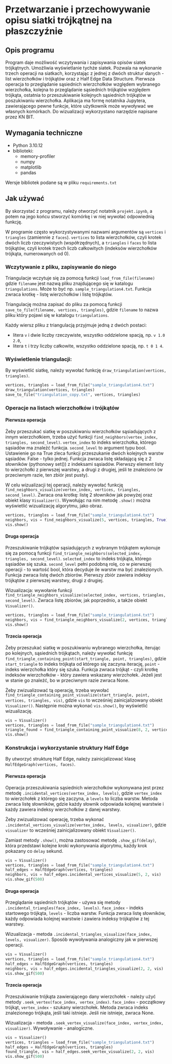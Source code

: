 # Przetwarzanie i przechowywanie opisu siatki trójkątnej na płaszczyźnie

## Opis programu
Program daje możliwość wczytywania i zapisywania opisów siatek trójkątnych.
Umożliwia wyświetlanie tychże siatek.
Pozwala na wykonanie trzech operacji na siatkach, korzystając z jednej z dwóch
struktur danych - list wierzchołków i trójkątów oraz z Half Edge Data Structure.
Pierwsza operacja to przeglądanie sąsiednich wierzchołków względem wybranego wierzchołka,
kolejna to przeglądanie sąsiednich trójkątów względem trójkąta, ostatnia to przeszukiwanie
kolejnych sąsiednich trójkątów w poszukiwaniu wierzchołka.
Aplikacja ma formę notatnika Jupytera, zawierającego pewne funkcje,
które użytkownik może wywoływać we własnych komórkach. Do wizualizacji wykorzystano narzędzie
napisane przez KN BIT. 

## Wymagania techniczne
- Python 3.10.12
- biblioteki:
  - memory-profiler
  - numpy
  - matplotlib
  - pandas

Wersje bibliotek podane są w pliku `requirements.txt`

## Jak używać
By skorzystać z programu, należy otworzyć notatnik `projekt.ipynb`,
a potem na jego końcu stworzyć komórkę i w niej wywołać odpowiednią funkcję.

W programie często wykorzystywanymi nazwami argumentów są `vertices` i `triangles` (zamiennie z `faces`).
`vertices` to lista wierzchołków, czyli krotek dwóch liczb rzeczywistych (współrzędnych), a `triangles` i `faces` to
lista trójkątów, czyli krotek trzech liczb całkowitych (indeksów wierzchołków trójkąta, numerowanych od 0).

### Wczytywanie z pliku, zapisywanie do niego
Triangulacje wczytuje się za pomocą funkcji `load_from_file(filename)`
gdzie `filename` jest nazwą pliku znajdującego się w katalogu `triangulations`.
Może to być np. `sample_triangulation4.txt`.
Funkcja zwraca krotkę - listę wierzchołków i listę trójkątów.

Triangulację można zapisać do pliku za pomocą funkcji `save_to_file(filename, vertices, triangles)`,
gdzie `filename` to nazwa pliku który pojawi się w katalogu `triangulations`.

Każdy wiersz pliku z triangulacją przyjmuje jedną z dwóch postaci:
- litera `v` i dwie liczby rzeczywiste, wszystko oddzielone spacją, np. `v 1.0 2.0`,
- litera `t` i trzy liczby całkowite, wszystko oddzielone spacją, np. `t 0 1 4`.

### Wyświetlenie triangulacji:
By wyświetlić siatkę, należy wywołać funkcję `draw_triangulation(vertices, triangles)`.

```py
vertices, triangles = load_from_file("sample_triangulation4.txt")
draw_triangulation(vertices, triangles)
save_to_file("triangulation_copy.txt", vertices, triangles)
```

### Operacje na listach wierzchołków i trójkątów

#### Pierwsza operacja
Żeby przeszukać siatkę w poszukiwaniu wierzchołków sąsiadujących z innym wierzchołkiem, trzeba użyć funkcji
`find_neighbors(vertex_index, triangles, second_level)`.
`vertex_index` to indeks wierzchołka, którego sąsiadów ma znaleźć funkcja.
`second_level` to argument typu bool. Ustawienie go na True zleca funkcji przeszukanie dwóch kolejnych warstw sąsiadów.
False - tylko jednej. Funkcja zwraca listę składającą się z 2 słowników (pythonowy set()) z indeksami sąsiadów.
Pierwszy element listy to wierzchołki z pierwszej warstwy, a drugi z drugiej, jeśli te znaleziono (w przeciwnym razie,
ten zbiór jest pusty).

W celu wizualizacji tej operacji, należy wywołać funkcję
`find_neighbors_visualize(vertex_index, vertices, triangles, second_level)`.
Zwraca ona krotkę: listę 2 słowników jak powyżej oraz obiekt klasy `Visualizer()`.
Wywołując na nim metodę `.show()` można wyświetlić wizualizację algorytmu, jako obraz.

```py
vertices, triangles = load_from_file("sample_triangulation4.txt")
neighbors, vis = find_neighbors_visualize(5, vertices, triangles, True)
vis.show()
```


#### Druga operacja
Przeszukiwanie trójkątów sąsiadujących z wybranym trójkątem wykonuje się za pomocą funkcji
`find_triangle_neighbors(selected_index, triangles, second_level)`. `selected_index` to indeks
trójkąta, którego sąsiadów się szuka. `second_level` pełni podobną rolę, co w pierwszej operacji - 
to wartość bool, która decyduje ile warstw ma być znalezionych. Funkcja zwraca listę dwóch zbiorów.
Pierwszy zbiór zawiera indeksy trójkątów z pierwszej warstwy, drugi z drugiej.

Wizualizacja: wywołanie funkcji `find_triangle_neighbors_visualize(selected_index, vertices, triangles, second_level)`.
Zwraca listę zbiorów, jak poprzednio, a także obiekt `Visualizer()`.

```py
vertices, triangles = load_from_file("sample_triangulation4.txt")
neighbors, vis = find_triangle_neighbors_visualize(2, vertices, triangles, True)
vis.show()
```

#### Trzecia operacja
Żeby przeszukać siatkę w poszukiwaniu wybranego wierzchołka, iterując po kolejnych, sąsiednich trójkątach,
należy wywołać funkcję `find_triangle_containing_point(start_triangle, point, triangles)`, gdzie
`start_triangle` to indeks trójkąta od którego się zaczyna iterację, `point` - indeks wierzchołka który się szuka.
Funkcja zwraca trójkąt - czyli krotkę indeksów wierzchołków - który zawiera wskazany wierzchołek.
Jeżeli jest w stanie go znaleźć, bo w przeciwnym razie zwraca None.

Żeby zwizualizować tą operację, trzeba wywołać `find_triangle_containing_point_visualize(start_triangle, point,
vertices, triangles, vis)`, gdzie `vis` to wcześniej zainicjalizowany obiekt `Visualizer()`.
Następnie można wykonać `vis.show()`, by wyświetlić wizualizację.

```py
vis = Visualizer()
vertices, triangles = load_from_file("sample_triangulation4.txt")
triangle_found = find_triangle_containing_point_visualize(8, 2, vertices, triangles, vis)
vis.show()
```

### Konstrukcja i wykorzystanie struktury Half Edge
By utworzyć strukturę Half Edge, należy zainicjalizować klasę `HalfEdgeGraph(vertices, faces)`.

#### Pierwsza operacja
Operacja przeszukiwania sąsiednich wierzchołków wykonywana jest przez metodę
`.incidental_vertices(vertex_index, levels)`, gdzie `vertex_index` to wierzchołek z którego się zaczyna, a
`levels` to liczba warstw. Metoda zwraca listę słowników, gdzie każdy słownik odpowiada kolejnej warstwie
i każdy zawiera indeksy wierzchołków z danej warstwy.

Żeby zwizualizować operację, trzeba wykonać `.incidental_vertices_visualize(vertex_index, levels, visualizer)`,
gdzie `visualizer` to wcześniej zainicjalizowany obiekt `Visualizer()`.

Zamiast metody `.show()`, można zastosować metodę `.show_gif(delay)`, która
przedstawi kolejne kroki wykonywania algorytmu, każdy krok pokazany co `delay` sekund.

```python
vis = Visualizer()
vertices, triangles = load_from_file("sample_triangulation4.txt")
half_edges = HalfEdgeGraph(vertices, triangles)
neighbors, vis = half_edges.incidental_vertices_visualize(5, 2, vis)
vis.show_gif(500)
```

#### Druga operacja
Przeglądanie sąsiednich trójkątów - używa się metody `.incidental_triangles(face_index, levels)`.
`face_index` - indeks startowego trójkąta, `levels` - liczba warstw.
Funkcja zwraca listę słowników, każdy odpowiada kolejnej warstwie i zawiera indeksy trójkątów z tej warstwy.

Wizualizacja - metoda `.incidental_triangles_visualize(face_index, levels, visualizer)`.
Sposób wywoływania analogiczny jak w pierwszej operacji.

```python
vis = Visualizer()
vertices, triangles = load_from_file("sample_triangulation4.txt")
half_edges = HalfEdgeGraph(vertices, triangles)
neighbors, vis = half_edges.incidental_triangles_visualize(2, 2, vis)
vis.show_gif(500)
```

#### Trzecia operacja
Przeszukiwanie trójkąta zawierającego dany wierzchołek - należy użyć metody
`.seek_vertex(face_index, vertex_index)`. `face_index` - początkowy trójkąt,
`vertex_index` - szukany wierzchołek. Metoda zwraca indeks znalezionego trójkąta,
jeśli taki istnieje. Jeśli nie istnieje, zwraca None.

Wizualizacja - metoda `.seek_vertex_visualize(face_index, vertex_index, visualizer)`.
Wywoływanie - analogiczne.

```python
vis = Visualizer()
vertices, triangles = load_from_file("sample_triangulation4.txt")
half_edges = HalfEdgeGraph(vertices, triangles)
found_triangle, vis = half_edges.seek_vertex_visualize(2, 2, vis)
vis.show_gif(500)
```